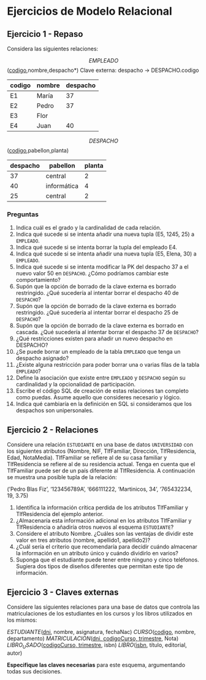 # Ejercicios de Modelo Relacional

## Ejercicio 1 - Repaso

Considera las siguientes relaciones:

$$EMPLEADO$$(<u>codigo</u>,nombre,despacho\*)
Clave externa: despacho -> DESPACHO.codigo

| codigo | nombre | despacho |
| ------ | ------ | -------- |
| E1     | María  | 37       |
| E2     | Pedro  | 37       |
| E3     | Flor   |          |
| E4     | Juan   | 40       | 

$$DESPACHO$$(<u>codigo</u>,pabellon,planta)

| despacho | pabellon    | planta |
| -------- | ----------- | ------ |
| 37       | central     | 2      |
| 40       | informática | 4      |
| 25       | central     | 2      | 

### Preguntas

1. Indica cuál es el grado y la cardinalidad de cada relación.
2. Indica qué sucede si se intenta añadir una nueva tupla (E5, 1245, 25) a `EMPLEADO`. 
3. Indica qué sucede si se intenta borrar la tupla del empleado E4.
4. Indica qué sucede si se intenta añadir una nueva tupla (E5, Elena, 30) a `EMPLEADO`. 
5. Indica qué sucede si se intenta modificar la PK del despacho 37 a el nuevo valor 50 en `DESPACHO`. ¿Cómo podríamos cambiar este comportamiento?
6. Supón que la opción de borrado de la clave externa es borrado restringido. ¿Qué sucedería al intentar borrar el despacho 40 de `DESPACHO`?
7. Supón que la opción de borrado de la clave externa es borrado restringido. ¿Qué sucedería al intentar borrar el despacho 25 de `DESPACHO`?
8. Supón que la opción de borrado de la clave externa es borrado en cascada. ¿Qué sucedería al intentar borrar el despacho 37 de `DESPACHO`?
9. ¿Qué restricciones existen para añadir un nuevo despacho en DESPACHO?
10. ¿Se  puede borrar un empleado de la tabla `EMPLEADO` que tenga un despacho asignado?
11. ¿Existe alguna restricción para poder borrar una o varias filas de la tabla `EMPLEADO`? 
12. Define la asociación que existe entre `EMPLEADO` y `DESPACHO` según su cardinalidad y la opcionalidad de participación.
13. Escribe el código SQL de creación de estas relaciones tan completo como puedas. Asume aquello que consideres necesario y lógico.
14. Indica qué cambiaría en la definición en SQL si consideramos que los despachos son unipersonales.

## Ejercicio 2 - Relaciones

Considere una relación `ESTUDIANTE` en una base de datos `UNIVERSIDAD` con los siguientes atributos (Nombre, NIF, TlfFamiliar, Dirección, TlfResidencia, Edad, NotaMedia). TlfFamiliar se refiere al de su casa familiar y TlfResidencia se refiere al de su residencia actual. Tenga en cuenta que el TlfFamiliar puede ser de un país diferente al TlfResidencia. A continuación se muestra una posible tupla de la relación:

(’Pedro Blas Fiz’, ‘123456789A’, ‘666111222, ‘Martinicos, 34’, ‘765432234, 19, 3.75)

1. Identifica la información crítica perdida de los atributos TlfFamiliar y TlfResidencia del ejemplo anterior.
2. ¿Almacenaría esta información adicional en los atributos TlfFamiliar y TlfResidencia o añadiría otros nuevos al esquema `ESTUDIANTE`?
3. Considere el atributo Nombre. ¿Cuáles son las ventajas de dividir este valor en tres atributos (nombre, apellido1, apellido2)?
4. ¿Cuál sería el criterio que recomendaría para decidir cuándo almacenar la información en un atributo único y cuándo dividirlo en varios?
5. Suponga que el estudiante puede tener entre ninguno y cinco teléfonos. Sugiera dos tipos de diseños diferentes que permitan este tipo de información.

## Ejercicio 3 - Claves externas

Considere las siguientes relaciones para una base de datos que controla las matriculaciones de los estudiantes en los cursos y los libros utilizados en los mismos: 

$ESTUDIANTE$(<u>dni</u>, nombre, asignatura, fechaNac) 
$CURSO$(<u>codigo</u>, nombre, departamento) 
$MATRICULACION$(<u>dni, codigoCurso, trimestre</u>, Nota) 
$LIBRO_USADO$(<u>codigoCurso, trimestre</u>, isbn) 
$LIBRO$(<u>isbn</u>, título, editorial, autor) 

**Especifique las claves necesarias** para este esquema, argumentando todas sus decisiones. 


